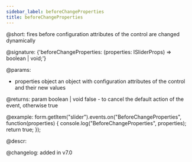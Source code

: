 ```yaml
---
sidebar_label: beforeChangeProperties
title: beforeChangeProperties
---          
```


@short: fires before configuration attributes of the control are changed dynamically

@signature: {'beforeChangeProperties: (properties: ISliderProps) => boolean | void;'}

@params:
- properties     object      an object with configuration attributes of the control and their new values

@returns:
param   boolean | void    false - to cancel the default action of the event, otherwise true

@example:
form.getItem("slider").events.on("BeforeChangeProperties", function(properties) {
    console.log("BeforeChangeProperties", properties);
    return true;
});

@descr:

@changelog: added in v7.0

[comment]: # (@relatedapi: form/api/slider/slider_setproperties_method.md)
